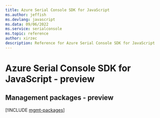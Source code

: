 ```yaml
---
title: Azure Serial Console SDK for JavaScript
ms.author: jeffish
ms.devlang: javascript
ms.data: 09/06/2022
ms.service: serialconsole
ms.topic: reference
author: xirzec
description: Reference for Azure Serial Console SDK for JavaScript
---
```

# Azure Serial Console SDK for JavaScript - preview

## Management packages - preview
[!INCLUDE [mgmt-packages](serial-console-mgmt-index.md)]
